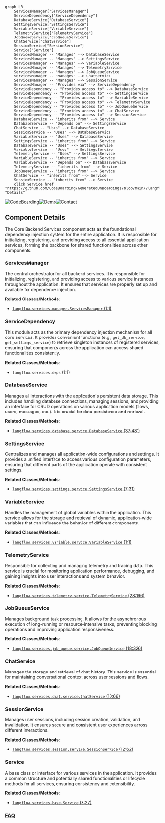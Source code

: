 ```mermaid
graph LR
    ServicesManager["ServicesManager"]
    ServiceDependency["ServiceDependency"]
    DatabaseService["DatabaseService"]
    SettingsService["SettingsService"]
    VariableService["VariableService"]
    TelemetryService["TelemetryService"]
    JobQueueService["JobQueueService"]
    ChatService["ChatService"]
    SessionService["SessionService"]
    Service["Service"]
    ServicesManager -- "Manages" --> DatabaseService
    ServicesManager -- "Manages" --> SettingsService
    ServicesManager -- "Manages" --> VariableService
    ServicesManager -- "Manages" --> TelemetryService
    ServicesManager -- "Manages" --> JobQueueService
    ServicesManager -- "Manages" --> ChatService
    ServicesManager -- "Manages" --> SessionService
    ServicesManager -- "Provides via" --> ServiceDependency
    ServiceDependency -- "Provides access to" --> DatabaseService
    ServiceDependency -- "Provides access to" --> SettingsService
    ServiceDependency -- "Provides access to" --> VariableService
    ServiceDependency -- "Provides access to" --> TelemetryService
    ServiceDependency -- "Provides access to" --> JobQueueService
    ServiceDependency -- "Provides access to" --> ChatService
    ServiceDependency -- "Provides access to" --> SessionService
    DatabaseService -- "inherits from" --> Service
    DatabaseService -- "Depends on" --> SettingsService
    ChatService -- "Uses" --> DatabaseService
    SessionService -- "Uses" --> DatabaseService
    VariableService -- "Uses" --> DatabaseService
    SettingsService -- "inherits from" --> Service
    DatabaseService -- "Uses" --> SettingsService
    VariableService -- "Uses" --> SettingsService
    TelemetryService -- "Uses" --> SettingsService
    VariableService -- "inherits from" --> Service
    VariableService -- "Depends on" --> DatabaseService
    TelemetryService -- "inherits from" --> Service
    JobQueueService -- "inherits from" --> Service
    ChatService -- "inherits from" --> Service
    SessionService -- "inherits from" --> Service
    click Service href "https://github.com/CodeBoarding/GeneratedOnBoardings/blob/main//langflow/Service.md" "Details"
```
[![CodeBoarding](https://img.shields.io/badge/Generated%20by-CodeBoarding-9cf?style=flat-square)](https://github.com/CodeBoarding/CodeBoarding)[![Demo](https://img.shields.io/badge/Try%20our-Demo-blue?style=flat-square)](https://www.codeboarding.org/demo)[![Contact](https://img.shields.io/badge/Contact%20us%20-%20contact@codeboarding.org-lightgrey?style=flat-square)](mailto:contact@codeboarding.org)

## Component Details

The Core Backend Services component acts as the foundational dependency injection system for the entire application. It is responsible for initializing, registering, and providing access to all essential application services, forming the backbone for shared functionalities across other components.

### ServicesManager
The central orchestrator for all backend services. It is responsible for initializing, registering, and providing access to various service instances throughout the application. It ensures that services are properly set up and available for dependency injection.


**Related Classes/Methods**:

- <a href="https://github.com/langflow-ai/langflow/blob/master/src/backend/base/langflow/services/manager.py#L1-L1" target="_blank" rel="noopener noreferrer">`langflow.services.manager.ServicesManager` (1:1)</a>


### ServiceDependency
This module acts as the primary dependency injection mechanism for all core services. It provides convenient functions (e.g., `get_db_service`, `get_settings_service`) to retrieve singleton instances of registered services, ensuring that components across the application can access shared functionalities consistently.


**Related Classes/Methods**:

- <a href="https://github.com/langflow-ai/langflow/blob/master/src/backend/base/langflow/services/deps.py#L1-L1" target="_blank" rel="noopener noreferrer">`langflow.services.deps` (1:1)</a>


### DatabaseService
Manages all interactions with the application's persistent data storage. This includes handling database connections, managing sessions, and providing an interface for CRUD operations on various application models (flows, users, messages, etc.). It is crucial for data persistence and retrieval.


**Related Classes/Methods**:

- <a href="https://github.com/langflow-ai/langflow/blob/master/src/backend/base/langflow/services/database/service.py#L37-L481" target="_blank" rel="noopener noreferrer">`langflow.services.database.service.DatabaseService` (37:481)</a>


### SettingsService
Centralizes and manages all application-wide configurations and settings. It provides a unified interface to access various configuration parameters, ensuring that different parts of the application operate with consistent settings.


**Related Classes/Methods**:

- <a href="https://github.com/langflow-ai/langflow/blob/master/src/backend/base/langflow/services/settings/service.py#L7-L31" target="_blank" rel="noopener noreferrer">`langflow.services.settings.service.SettingsService` (7:31)</a>


### VariableService
Handles the management of global variables within the application. This service allows for the storage and retrieval of dynamic, application-wide variables that can influence the behavior of different components.


**Related Classes/Methods**:

- <a href="https://github.com/langflow-ai/langflow/blob/master/src/backend/base/langflow/services/variable/service.py#L1-L1" target="_blank" rel="noopener noreferrer">`langflow.services.variable.service.VariableService` (1:1)</a>


### TelemetryService
Responsible for collecting and managing telemetry and tracing data. This service is crucial for monitoring application performance, debugging, and gaining insights into user interactions and system behavior.


**Related Classes/Methods**:

- <a href="https://github.com/langflow-ai/langflow/blob/master/src/backend/base/langflow/services/telemetry/service.py#L28-L166" target="_blank" rel="noopener noreferrer">`langflow.services.telemetry.service.TelemetryService` (28:166)</a>


### JobQueueService
Manages background task processing. It allows for the asynchronous execution of long-running or resource-intensive tasks, preventing blocking operations and improving application responsiveness.


**Related Classes/Methods**:

- <a href="https://github.com/langflow-ai/langflow/blob/master/src/backend/base/langflow/services/job_queue/service.py#L18-L326" target="_blank" rel="noopener noreferrer">`langflow.services.job_queue.service.JobQueueService` (18:326)</a>


### ChatService
Manages the storage and retrieval of chat history. This service is essential for maintaining conversational context across user sessions and flows.


**Related Classes/Methods**:

- <a href="https://github.com/langflow-ai/langflow/blob/master/src/backend/base/langflow/services/chat/service.py#L10-L66" target="_blank" rel="noopener noreferrer">`langflow.services.chat.service.ChatService` (10:66)</a>


### SessionService
Manages user sessions, including session creation, validation, and invalidation. It ensures secure and consistent user experiences across different interactions.


**Related Classes/Methods**:

- <a href="https://github.com/langflow-ai/langflow/blob/master/src/backend/base/langflow/services/session/service.py#L12-L62" target="_blank" rel="noopener noreferrer">`langflow.services.session.service.SessionService` (12:62)</a>


### Service
A base class or interface for various services in the application. It provides a common structure and potentially shared functionalities or lifecycle methods for all services, ensuring consistency and extensibility.


**Related Classes/Methods**:

- <a href="https://github.com/langflow-ai/langflow/blob/master/src/backend/base/langflow/services/base.py#L3-L27" target="_blank" rel="noopener noreferrer">`langflow.services.base.Service` (3:27)</a>




### [FAQ](https://github.com/CodeBoarding/GeneratedOnBoardings/tree/main?tab=readme-ov-file#faq)